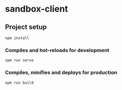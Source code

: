 # sandbox-client

## Project setup
```
npm install
```

### Compiles and hot-reloads for development
```
npm run serve
```

### Compiles, minifies and deploys for production
```
npm run build
```

